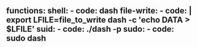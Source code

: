 functions:
  shell:
    - code: dash
  file-write:
    - code: |
        export LFILE=file_to_write
        dash -c 'echo DATA > $LFILE'
  suid:
    - code: ./dash -p
  sudo:
    - code: sudo dash
---
